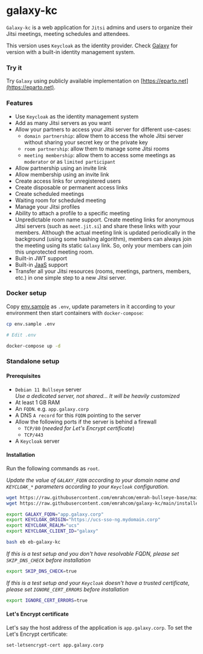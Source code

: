 # galaxy-kc

`Galaxy-kc` is a web application for `Jitsi` admins and users to organize their
Jitsi meetings, meeting schedules and attendees.

This version uses `Keycloak` as the identity provider. Check
[Galaxy](https://github.com/emrahcom/galaxy) for version with a built-in
identity management system.

### Try it

Try `Galaxy` using publicly available implementation on
[https://eparto.net](https://eparto.net).

### Features

- Use `Keycloak` as the identity management system
- Add as many Jitsi servers as you want
- Allow your partners to access your Jitsi server for different use-cases:
  - `domain partnership`: allow them to access the whole Jitsi server without
    sharing your secret key or the private key
  - `room partnership`: allow them to manage some Jitsi rooms
  - `meeting membership`: allow them to access some meetings as `moderator` or
    as `limited participant`
- Allow partnership using an invite link
- Allow membership using an invite link
- Create access links for unregistered users
- Create disposable or permanent access links
- Create scheduled meetings
- Waiting room for scheduled meeting
- Manage your Jitsi profiles
- Ability to attach a profile to a specific meeting
- Unpredictable room name support. Create meeting links for anonymous Jitsi
  servers (such as `meet.jit.si`) and share these links with your members.
  Although the actual meeting link is updated periodically in the background
  (using some hashing algorithm), members can always join the meeting using its
  static `Galaxy` link. So, only your members can join this unprotected meeting
  room.
- Built-in JWT support
- Built-in [JaaS](https://jaas.8x8.vc) support
- Transfer all your Jitsi resources (rooms, meetings, partners, members, etc.)
  in one simple step to a new Jitsi server.

### Docker setup

Copy [env.sample](/env.sample) as `.env`, update parameters in it according to
your environment then start containers with `docker-compose`:

```bash
cp env.sample .env

# Edit .env

docker-compose up -d
```

### Standalone setup

#### Prerequisites

- `Debian 11 Bullseye` server\
  _Use a dedicated server, not shared... It will be heavily customized_
- At least 1 GB RAM
- An `FQDN`. e.g. `app.galaxy.corp`
- A DNS `A record` for this `FQDN` pointing to the server
- Allow the following ports if the server is behind a firewall
  - `TCP/80` (_needed for Let's Encrypt certificate_)
  - `TCP/443`
- A `Keycloak` server

#### Installation

Run the following commands as `root`.

_Update the value of `GALAXY_FQDN` according to your domain name and
`KEYCLOAK_*` parameters according to your `Keycloak` configuration._

```bash
wget https://raw.githubusercontent.com/emrahcom/emrah-bullseye-base/main/installer/eb
wget https://raw.githubusercontent.com/emrahcom/galaxy-kc/main/installer/eb-galaxy-kc.conf

export GALAXY_FQDN="app.galaxy.corp"
export KEYCLOAK_ORIGIN="https://ucs-sso-ng.mydomain.corp"
export KEYCLOAK_REALM="ucs"
export KEYCLOAK_CLIENT_ID="galaxy"

bash eb eb-galaxy-kc
```

_If this is a test setup and you don't have resolvable FQDN, please set
`SKIP_DNS_CHECK` before installation_

```bash
export SKIP_DNS_CHECK=true
```

_If this is a test setup and your `Keycloak` doesn't have a trusted certificate,
please set `IGNORE_CERT_ERRORS` before installation_

```bash
export IGNORE_CERT_ERRORS=true
```

#### Let's Encrypt certificate

Let's say the host address of the application is `app.galaxy.corp`. To set the
Let's Encrypt certificate:

```bash
set-letsencrypt-cert app.galaxy.corp
```
